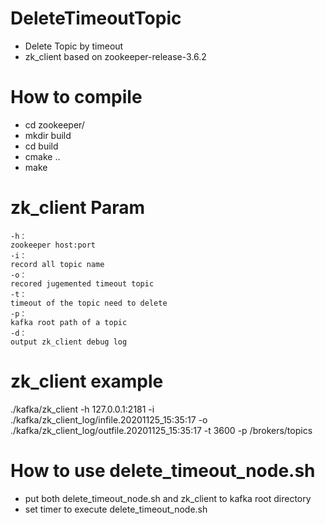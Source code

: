 # DeleteTimeoutTopic
- Delete Topic by timeout
- zk_client based on zookeeper-release-3.6.2
# How to compile
- cd zookeeper/
- mkdir build
- cd build
- cmake ..
- make
# zk_client Param
	-h：
	zookeeper host:port 
	-i：
	record all topic name
	-o：
	recored jugemented timeout topic
	-t：
	timeout of the topic need to delete
	-p：
	kafka root path of a topic
	-d：
	output zk_client debug log
# zk_client example
./kafka/zk_client 
-h 127.0.0.1:2181 
-i ./kafka/zk_client_log/infile.20201125_15:35:17 
-o ./kafka/zk_client_log/outfile.20201125_15:35:17 
-t 3600 
-p /brokers/topics
# How to use delete_timeout_node.sh
 
 - put both delete_timeout_node.sh and zk_client to kafka root directory
 - set timer to execute delete_timeout_node.sh
